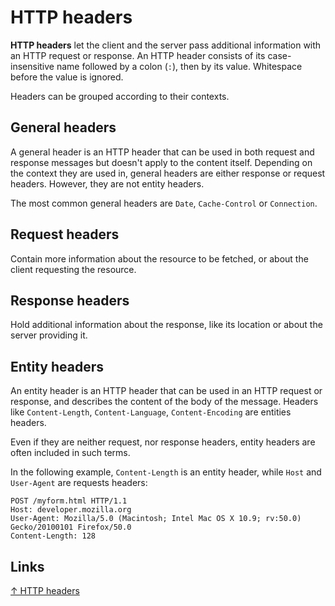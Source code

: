 # HTTP headers

**HTTP headers** let the client and the server pass additional information with an HTTP request or response. An HTTP header consists of its case-insensitive name followed by a colon (`:`), then by its value. Whitespace before the value is ignored.

Headers can be grouped according to their contexts.

## General headers

A general header is an HTTP header that can be used in both request and response messages but doesn't apply to the content itself. Depending on the context they are used in, general headers are either response or request headers. However, they are not entity headers.

The most common general headers are `Date`, `Cache-Control` or `Connection`.

## Request headers

Contain more information about the resource to be fetched, or about the client requesting the resource.

## Response headers

Hold additional information about the response, like its location or about the server providing it.

## Entity headers

An entity header is an HTTP header that can be used in an HTTP request or response, and describes the content of the body of the message. Headers like `Content-Length`, `Content-Language`, `Content-Encoding` are entities headers.

Even if they are neither request, nor response headers, entity headers are often included in such terms.

In the following example, `Content-Length` is an entity header, while `Host` and `User-Agent` are requests headers:

```text
POST /myform.html HTTP/1.1
Host: developer.mozilla.org
User-Agent: Mozilla/5.0 (Macintosh; Intel Mac OS X 10.9; rv:50.0) Gecko/20100101 Firefox/50.0
Content-Length: 128
```

## Links

[↑ HTTP headers](https://developer.mozilla.org/en-US/docs/Web/HTTP/Headers)
